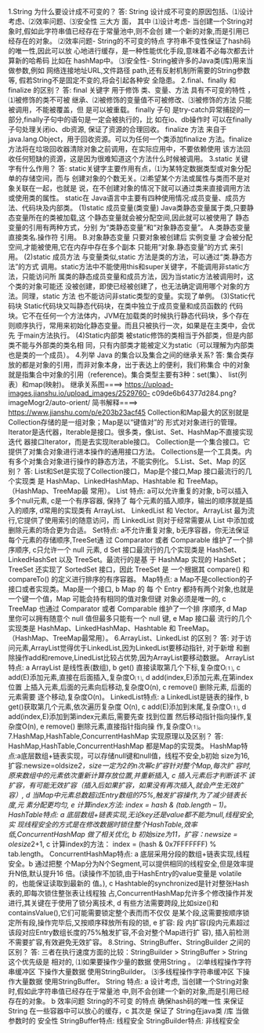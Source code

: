 1.String 为什么要设计成不可变的？
答: String 设计成不可变的原因包括、⑴设计考虑、⑵效率问题、⑶安全性 三⼤⽅
⾯， 其中
⑴设计考虑- 当创建⼀个String对象时,假如此字符串值已经存在于常量池中,则不会创
建⼀个新的对象,⽽是引⽤已经存在的对象。
⑵效率问题- String的不可变的特点 字符串不变性保证了hash码的唯⼀性,因此可以放
⼼地进⾏缓存，是⼀种性能优化⼿段,意味着不必每次都去计算新的哈希码 ⽐如在
hashMap中。
⑶安全性- String被许多的Java类(库)⽤来当做参数,例如 ⽹络连接地址URL,⽂件路径
path,还有反射机制所需要的String参数等, 假若String不是固定不变的,将会引起各种安
全隐患。
2.final、finally 和 finalize 的区别？
答: final 关键字 ⽤于修饰 类、变量、⽅法 具有不可变的特性 ，⑴被修饰的类不可被
继承、⑵被修饰的变量值不可被修改、⑶被修饰的⽅法 只能被调⽤，不能被覆盖，但
是可以被重载。
finally ⼦句 是try-catch异常捕捉的⼀部分,finally⼦句中的语句是⼀定会被执⾏的，⽐
如在io、db操作时 可以在finally⼦句处理关闭io、db资源, 保证了资源的合理回收。
finalize ⽅法 来⾃于java.lang.Object，⽤于回收资源。可以为任何⼀个类添加finalize
⽅法。finalize⽅法将在垃圾回收器清除对象之前调⽤，在实际应⽤中，不要依赖使⽤
该⽅法回收任何短缺的资源，这是因为很难知道这个⽅法什么时候被调⽤。
 3.static 关键字有什么作⽤？
答: static关键字主要作⽤有点，⑴为某特定数据类型或对象分配单的存储空间，⽽与
创建对象的个数⽆关。⑵希望某个⽅法或属性与类⽽不是对象关联在⼀起，也就是
说，在不创建对象的情况下就可以通过类来直接调⽤⽅法或使⽤类的属性。 static在
Java语⾔中主要有四种使⽤情况:成员变量、成员⽅法、代码块及内部类。
 (1)static 成员变量(类变量) Java类静态变量属于类,只要静态变量所在的类被加载,这
个静态变量就会被分配空间,因此就可以被使⽤了 静态变量的引⽤有两种⽅式，分别
为“类静态变量”和“对象静态变量”。
 A.类静态变量 直接类名.操作符 引⽤。 B.对象静态变量 只要对象被创建后 实例变量
才会被分配空间,才能被使⽤,它在内存中存在多个副本 只能⽤“对象.静态变量”的⽅式
来引⽤。
 (2)static 成员⽅法 与变量类似,static ⽅法是类的⽅法，可以通过“类.静态⽅法”的⽅式
调⽤。static⽅法中不能使⽤this和super关键字，不能调⽤⾮static⽅法，只能访问所
属类的静态成员变量和成员⽅法，因为当static⽅法被调⽤时，这个类的对象可能还
没被创建，即使已经被创建了，也⽆法确定调⽤哪个对象的⽅法。同理，static ⽅法
也不能访问⾮static类型的变量。实现了单例。
 (3)Static代码块 Static代码块⼜叫静态代码块，在类中独⽴于成员变量和成员函数的
代码块。它不在任何⼀个⽅法体内，JVM在加载类的时候执⾏静态代码块，多个存在
则顺序执⾏，常⽤来初始化静态变量。⽽且只被执⾏⼀次，如果是在主类中，会优先
于main⽅法执⾏。
 (4)Static内部类 被static修饰的类相当于外部类，但是内部类不能与外部类的类名相
同，只有内部类才能被定义为static（可以理解为内部类也是类的⼀个成员）。
 4.列举 Java 的集合以及集合之间的继承关系?
答: 集合类存放的都是对象的引⽤，⽽⾮对象本身，出于表达上的便利，我们称集合
中的对象就是指集合中对象的引⽤（reference)。集合类型主要有3种：set(集）、
list(列表）和map(映射)。
继承关系图====> https://upload-images.jianshu.io/upload_images/2529760-
c09de6b64377d284.png?imageMogr2/auto-orient/
简书解释====> https://www.jianshu.com/p/e203b23acf45
 Collection和Map最⼤的区别就是Collection存储的是⼀组对象；Map是以“键值对”的
形式对对象进⾏的管理。
 Iterator是迭代器，Iterable是接⼝。很多类，像List、Set、HashMap不直接实现迭代
器接⼝Iterator，⽽是去实现Iterable接⼝。
 Collection是⼀个集合接⼝。它提供了对集合对象进⾏进本操作的通⽤接⼝⽅法。
 Collections是⼀个⼯具类。内有多个对集合对象进⾏操作的静态⽅法，不能实例化。
 5.List、Set、Map 的区别？
答: List和Set是实现了Collection接⼝，Map是个接⼝,Map 接⼝最流⾏的⼏个实现类
是 HashMap、LinkedHashMap、Hashtable 和 TreeMap。（HashMap、TreeMap最
常⽤）。
 List 特点: a可以允许重复的对象, b可以插⼊多个null元素, c是⼀个有序容器, 保持了
每个元素的插⼊顺序，输出的顺序就是插⼊的顺序, d常⽤的实现类有 ArrayList、
LinkedList 和 Vector。ArrayList 最为流⾏,它提供了使⽤索引的随意访问，⽽
LinkedList 则对于经常需要从 List 中添加或删除元素的场合更为合适。
 Set特点: a不允许重复对象, b⽆序容器，你⽆法保证每个元素的存储顺序,TreeSet通
过 Comparator 或者 Comparable 维护了⼀个排序顺序, c只允许⼀个 null 元素, d Set
接⼝最流⾏的⼏个实现类是 HashSet、LinkedHashSet 以及 TreeSet。最流⾏的是基
于 HashMap 实现的 HashSet；TreeSet 还实现了 SortedSet 接⼝，因此 TreeSet 是
⼀个根据其 compare() 和 compareTo() 的定义进⾏排序的有序容器。
 Map特点: a Map不是collection的⼦接⼝或者实现类。Map是⼀个接⼝, b Map 的 每
个 Entry 都持有两个对象,也就是⼀个键⼀个值，Map 可能会持有相同的值对象但键
对象必须是唯⼀的, c TreeMap 也通过 Comparator 或者 Comparable 维护了⼀个排
序顺序, d Map ⾥你可以拥有随意个 null 值但最多只能有⼀个 null 键, e Map 接⼝最
流⾏的⼏个实现类是 HashMap、LinkedHashMap、Hashtable 和 TreeMap。
（HashMap、TreeMap最常⽤）。
 6.ArrayList、LinkedList 的区别？
答: 对于访问元素,ArrayList觉得优于LinkedList,因为LinkedList要移动指针, 对于新增
和删除操作add和remove,LinedList⽐较占优势,因为ArrayList要移动数据。
 ArrayList特点: a ArrayList 是线性表(数组), b get() 直接读取第⼏个下标,复杂度O⑴, c
add(E)添加元素,直接在后⾯插⼊,复杂度O⑴, d add(index,E)添加元素,在第index位置
上插⼊元素,后⾯的元素向后移动,复杂度O(n), c remove() 删除元素, 后⾯的元素需要
逐个移动,复杂度O(n)。
 LinkedList特点: a LinkedList是链表的操作, b get()获取第⼏个元素,依次遍历复杂度
O(n), c add(E)添加到末尾,复杂度O⑴, d add(index,E)添加到第index元素后,需要先查
找到位置 然后移动指针指向操作,复杂度O(n), e remove() 删除元素,直接指针指向操
作,复杂度O⑴。
 7.HashMap,HashTable,ConcurrentHashMap 实现原理以及区别？
答: HashMap,HashTable,ConcurrentHashMap 都是Map的实现类。
 HashMap特点:a底层数组+链表实现，可以存储null键和null值，线程不安全,b初始
size为16,扩容:newsize=oldsize*2，size⼀定为2的n次幂c扩容针对整个Map,每次扩
容时,原来数组中的元素依次重新计算存放位置,并重新插⼊, c 插⼊元素后才判断该不
该扩容，有可能⽆效扩容（插⼊后如果扩容，如果没有再次插⼊,就会产⽣⽆效扩
容）, d 当Map中元素总数超过Entry数组的75%,触发扩容操作,为了减少链表⻓度,元
素分配更均匀, e 计算index⽅法: index = hash & (tab.length – 1)。
 HashTable特点: a 底层数组+链表实现,⽆论key还是value都不能为null,线程安全,实
现线程安全的⽅式是在修改数据时锁住整个HashTable,效率低,ConcurrentHashMap
做了相关优化, b 初始size为11，扩容：newsize = olesize*2+1, c 计算index的⽅法：
index = (hash & 0x7FFFFFFF) % tab.length。
 ConcurrentHashMap特点: a 底层采⽤分段的数组+链表实现,线程安全。b 通过把整
个Map分为N个Segment,可以提供相同的线程安全,但是效率提升N倍,默认提升16
倍。(读操作不加锁,由于HashEntry的value变量是 volatile的，也能保证读取到最新的
值。), c Hashtable的synchronized是针对整张Hash表的,即每次锁住整张表让线程独
占,ConcurrentHashMap允许多个修改操作并发进⾏,其关键在于使⽤了锁分离技术, d
有些⽅法需要跨段,⽐如size()和containsValue(),它们可能需要锁定整个表⽽⽽不仅仅
是某个段,这需要按顺序锁定所有段,操作完毕后,⼜按顺序释放所有段的锁, e 扩容: 段
内扩容(段内元素超过该段对应Entry数组⻓度的75%触发扩容,不会对整个Map进⾏扩
容), 插⼊前检测不需要扩容,有效避免⽆效扩容。
 8.String、StringBuffer、StringBuilder 之间的区别？
答: 三者在执⾏速度⽅⾯的⽐较：StringBuilder > StringBuffer > String 这个优先级是
相对的,
⑴如果要操作少量的数据 使⽤String 。
⑵单线程操作字符串缓冲区 下操作⼤量数据 使⽤StringBuilder。
⑶多线程操作字符串缓冲区 下操作⼤量数据 使⽤StringBuffer。
 String 特点: a 设计考虑, 当创建⼀个String对象时,假如此字符串值已经存在于常量池
中,则不会创建⼀个新的对象,⽽是引⽤已经存在的对象。 b 效率问题 String的不可变
的特点 确保hash码的唯⼀性 来保证String 在⼀些容器中可以放⼼的缓存，c 其次是
保证了 String在java类 /库 当做参数时的 安全性
 StringBuffer特点: 线程安全
 StringBuilder特点: ⾮线程安全
